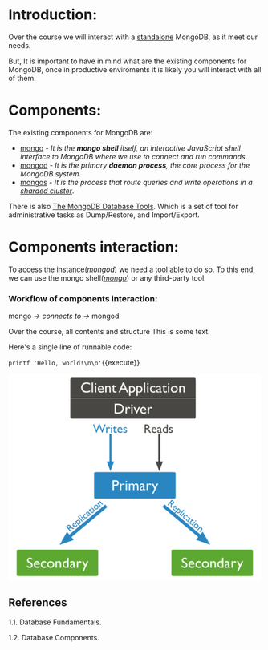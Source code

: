 
# Introduction:

Over the course we will interact with a [standalone](https://docs.mongodb.com/manual/reference/glossary/#std-term-standalone) MongoDB, as it meet our needs.

But, It is important to have in mind what are the existing components for MongoDB, once in productive enviroments it is likely you will interact with all of them.   

# Components:
The existing components for MongoDB are:
- [mongo](https://docs.mongodb.com/upcoming/reference/program/mongo/#mongodb-binary-bin.mongo) - *It is the **mongo shell** itself, an interactive JavaScript shell interface to MongoDB where we use to connect and run commands*.
- [mongod](https://docs.mongodb.com/manual/reference/program/mongod/#mongodb-binary-bin.mongod) - *It is the primary **daemon process**, the core process for the MongoDB system*.
- [mongos](https://docs.mongodb.com/manual/reference/program/mongos/) - *It is the process that route queries and write operations in a [sharded cluster](https://docs.mongodb.com/manual/sharding/)*. 

There is also [The MongoDB Database Tools](https://docs.mongodb.com/database-tools/). Which is a set of tool for administrative tasks as Dump/Restore, and Import/Export.

# Components interaction:

To access the instance(*[mongod](https://docs.mongodb.com/manual/reference/program/mongod/#mongodb-binary-bin.mongod)*) we need a tool able to do so. To this end, we can use the mongo shell(*[mongo](https://docs.mongodb.com/upcoming/reference/program/mongo/#mongodb-binary-bin.mongo)*) or any third-party tool.

### Workflow of components interaction:
mongo *→ connects to →* mongod

Over the course, all contents and structure 
This is some text.

Here's a single line of runnable code:

`printf 'Hello, world!\n\n'`{{execute}}

![MongoReplicaSet](./assets/replica-set-read-write-operations-primary.bakedsvg.svg)


## References

1.1. Database Fundamentals.

1.2. Database Components.

